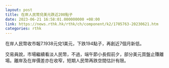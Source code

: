 ```yaml
---
layout: post
title: 在岸人民幣兌美元跌近200點子
date: 2023-06-21 16:58:01.000000000 +08:00
link: https://news.rthk.hk/rthk/ch/component/k2/1705763-20230621.htm
categories: rthk
---
```


在岸人民幣收市報7.1938元兌1美元，下跌194點子，再創近7個月新低。

交易員說，市場繼續看淡人民幣，不過，端午節小長假前夕，部分美元買盤止賺離場。離岸及在岸價差亦在收窄，短期人民幣再跌空間估計有限。
